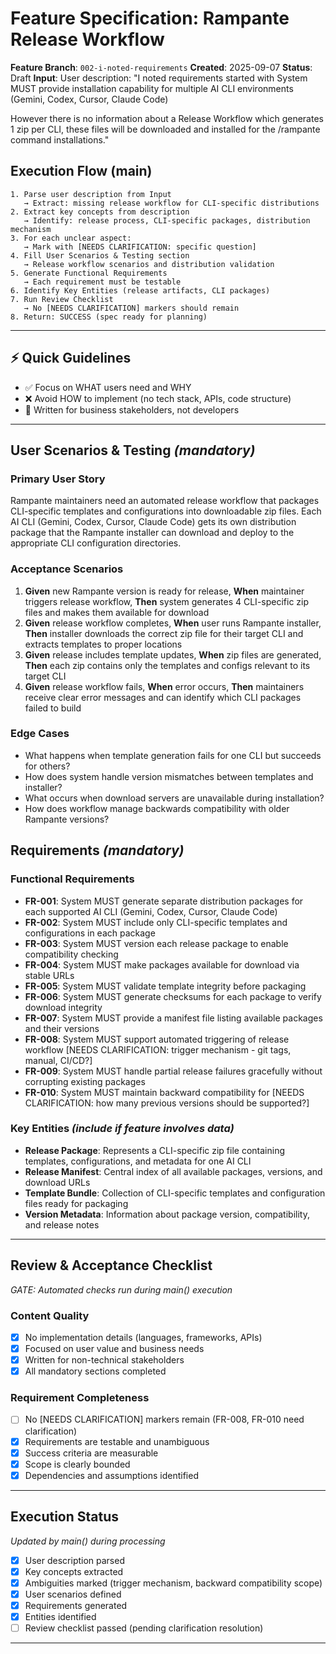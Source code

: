 # Feature Specification: Rampante Release Workflow

**Feature Branch**: `002-i-noted-requirements`
**Created**: 2025-09-07
**Status**: Draft
**Input**: User description: "I noted requirements started with System MUST provide installation capability for multiple AI CLI environments (Gemini, Codex, Cursor, Claude Code)

However there is no information about a Release Workflow which generates 1 zip per CLI, these files will be downloaded and installed for the /rampante command installations."

## Execution Flow (main)

```
1. Parse user description from Input
   → Extract: missing release workflow for CLI-specific distributions
2. Extract key concepts from description
   → Identify: release process, CLI-specific packages, distribution mechanism
3. For each unclear aspect:
   → Mark with [NEEDS CLARIFICATION: specific question]
4. Fill User Scenarios & Testing section
   → Release workflow scenarios and distribution validation
5. Generate Functional Requirements
   → Each requirement must be testable
6. Identify Key Entities (release artifacts, CLI packages)
7. Run Review Checklist
   → No [NEEDS CLARIFICATION] markers should remain
8. Return: SUCCESS (spec ready for planning)
```

---

## ⚡ Quick Guidelines

- ✅ Focus on WHAT users need and WHY
- ❌ Avoid HOW to implement (no tech stack, APIs, code structure)
- 👥 Written for business stakeholders, not developers

---

## User Scenarios & Testing _(mandatory)_

### Primary User Story

Rampante maintainers need an automated release workflow that packages CLI-specific templates and configurations into downloadable zip files. Each AI CLI (Gemini, Codex, Cursor, Claude Code) gets its own distribution package that the Rampante installer can download and deploy to the appropriate CLI configuration directories.

### Acceptance Scenarios

1. **Given** new Rampante version is ready for release, **When** maintainer triggers release workflow, **Then** system generates 4 CLI-specific zip files and makes them available for download
2. **Given** release workflow completes, **When** user runs Rampante installer, **Then** installer downloads the correct zip file for their target CLI and extracts templates to proper locations
3. **Given** release includes template updates, **When** zip files are generated, **Then** each zip contains only the templates and configs relevant to its target CLI
4. **Given** release workflow fails, **When** error occurs, **Then** maintainers receive clear error messages and can identify which CLI packages failed to build

### Edge Cases

- What happens when template generation fails for one CLI but succeeds for others?
- How does system handle version mismatches between templates and installer?
- What occurs when download servers are unavailable during installation?
- How does workflow manage backwards compatibility with older Rampante versions?

## Requirements _(mandatory)_

### Functional Requirements

- **FR-001**: System MUST generate separate distribution packages for each supported AI CLI (Gemini, Codex, Cursor, Claude Code)
- **FR-002**: System MUST include only CLI-specific templates and configurations in each package
- **FR-003**: System MUST version each release package to enable compatibility checking
- **FR-004**: System MUST make packages available for download via stable URLs
- **FR-005**: System MUST validate template integrity before packaging
- **FR-006**: System MUST generate checksums for each package to verify download integrity
- **FR-007**: System MUST provide a manifest file listing available packages and their versions
- **FR-008**: System MUST support automated triggering of release workflow [NEEDS CLARIFICATION: trigger mechanism - git tags, manual, CI/CD?]
- **FR-009**: System MUST handle partial release failures gracefully without corrupting existing packages
- **FR-010**: System MUST maintain backward compatibility for [NEEDS CLARIFICATION: how many previous versions should be supported?]

### Key Entities _(include if feature involves data)_

- **Release Package**: Represents a CLI-specific zip file containing templates, configurations, and metadata for one AI CLI
- **Release Manifest**: Central index of all available packages, versions, and download URLs
- **Template Bundle**: Collection of CLI-specific templates and configuration files ready for packaging
- **Version Metadata**: Information about package version, compatibility, and release notes

---

## Review & Acceptance Checklist

_GATE: Automated checks run during main() execution_

### Content Quality

- [x] No implementation details (languages, frameworks, APIs)
- [x] Focused on user value and business needs
- [x] Written for non-technical stakeholders
- [x] All mandatory sections completed

### Requirement Completeness

- [ ] No [NEEDS CLARIFICATION] markers remain (FR-008, FR-010 need clarification)
- [x] Requirements are testable and unambiguous
- [x] Success criteria are measurable
- [x] Scope is clearly bounded
- [x] Dependencies and assumptions identified

---

## Execution Status

_Updated by main() during processing_

- [x] User description parsed
- [x] Key concepts extracted
- [x] Ambiguities marked (trigger mechanism, backward compatibility scope)
- [x] User scenarios defined
- [x] Requirements generated
- [x] Entities identified
- [ ] Review checklist passed (pending clarification resolution)

---
